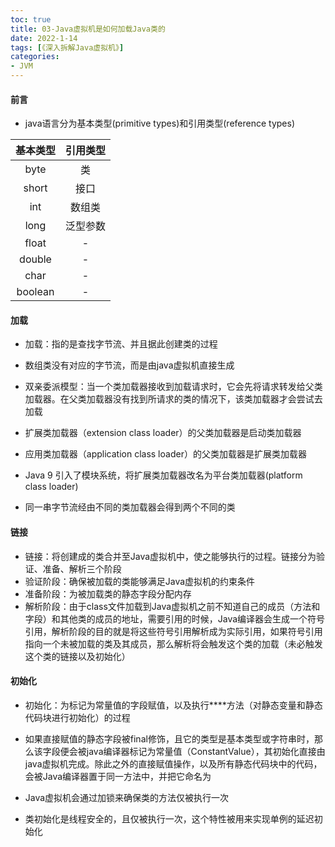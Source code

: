 ```yaml
---
toc: true
title: 03-Java虚拟机是如何加载Java类的
date: 2022-1-14
tags: [《深入拆解Java虚拟机》]
categories:
- JVM
---
```


#### 前言

- java语言分为基本类型(primitive types)和引用类型(reference types)

| 基本类型 | 引用类型 |
| :------: | :------: |
|   byte   |    类    |
|  short   |   接口   |
|   int    |  数组类  |
|   long   | 泛型参数 |
|  float   |    -     |
|  double  |    -     |
|   char   |    -     |
| boolean  |    -     |

<!--more-->

#### 加载

- 加载：指的是查找字节流、并且据此创建类的过程
- 数组类没有对应的字节流，而是由java虚拟机直接生成
- 双亲委派模型：当一个类加载器接收到加载请求时，它会先将请求转发给父类加载器。在父类加载器没有找到所请求的类的情况下，该类加载器才会尝试去加载
- 扩展类加载器（extension class loader）的父类加载器是启动类加载器
- 应用类加载器（application class loader）的父类加载器是扩展类加载器

- Java 9 引入了模块系统，将扩展类加载器改名为平台类加载器(platform class loader)

- 同一串字节流经由不同的类加载器会得到两个不同的类

#### 链接

- 链接：将创建成的类合并至Java虚拟机中，使之能够执行的过程。链接分为验证、准备、解析三个阶段
- 验证阶段：确保被加载的类能够满足Java虚拟机的约束条件
- 准备阶段：为被加载类的静态字段分配内存
- 解析阶段：由于class文件加载到Java虚拟机之前不知道自己的成员（方法和字段）和其他类的成员的地址，需要引用的时候，Java编译器会生成一个符号引用，解析阶段的目的就是将这些符号引用解析成为实际引用，如果符号引用指向一个未被加载的类及其成员，那么解析将会触发这个类的加载（未必触发这个类的链接以及初始化）

#### 初始化

- 初始化：为标记为常量值的字段赋值，以及执行**<clinit>**方法（对静态变量和静态代码块进行初始化）的过程

- 如果直接赋值的静态字段被final修饰，且它的类型是基本类型或字符串时，那么该字段便会被java编译器标记为常量值（ConstantValue），其初始化直接由java虚拟机完成。除此之外的直接赋值操作，以及所有静态代码块中的代码，会被Java编译器置于同一方法中，并把它命名为<clinit>

- Java虚拟机会通过加锁来确保类的<clinit>方法仅被执行一次

- 类初始化是线程安全的，且仅被执行一次，这个特性被用来实现单例的延迟初始化







